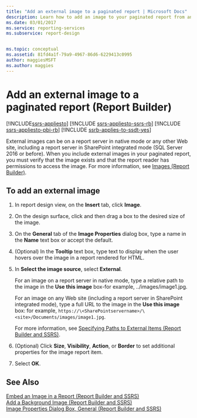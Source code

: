 ```yaml
---
title: "Add an external image to a paginated report | Microsoft Docs"
description: Learn how to add an image to your paginated report from an external source with appropriate verification and permissions in Report Builder. 
ms.date: 03/01/2017
ms.service: reporting-services
ms.subservice: report-design


ms.topic: conceptual
ms.assetid: 81fd4a1f-79a9-4967-86d6-6229413c0995
author: maggiesMSFT
ms.author: maggies
---
```

# Add an external image to a paginated report (Report Builder)

[!INCLUDE[ssrs-appliesto](../../includes/ssrs-appliesto.md)] [!INCLUDE [ssrs-appliesto-ssrs-rb](../../includes/ssrs-appliesto-ssrs-rb.md)] [!INCLUDE [ssrs-appliesto-pbi-rb](../../includes/ssrs-appliesto-pbi-rb.md)] [!INCLUDE [ssrb-applies-to-ssdt-yes](../../includes/ssrb-applies-to-ssdt-yes.md)]

External images can be on a report server in native mode or any other Web site, including a report server in SharePoint integrated mode (SQL Server 2016 or before). When you include external images in your paginated report, you must verify that the image exists and that the report reader has permissions to access the image. For more information, see [Images &#40;Report Builder&#41;](../../reporting-services/report-design/images-report-builder-and-ssrs.md).  
 
## To add an external image  
  
1.  In report design view, on the **Insert** tab, click **Image**.  
  
2.  On the design surface, click and then drag a box to the desired size of the image.  
  
3.  On the **General** tab of the **Image Properties** dialog box, type a name in the **Name** text box or accept the default.  
  
4.  (Optional) In the **Tooltip** text box, type text to display when the user hovers over the image in a report rendered for HTML.  
  
5.  In **Select the image source**, select **External**.  
  
    For an image on a report server in native mode, type a relative path to the image in the **Use this image** box-for example, ../images/image1.jpg.  
  
    For an image on any Web site (including a report server in SharePoint integrated mode), type a full URL to the image in the **Use this image** box: for example, `https://\<SharePointservername>/\<site>/Documents/images/image1.jpg`.  
  
    For more information, see [Specifying Paths to External Items &#40;Report Builder and SSRS&#41;](../../reporting-services/report-design/specifying-paths-to-external-items-report-builder-and-ssrs.md).  
  
6.  (Optional) Click **Size**, **Visibility**, **Action**, or **Border** to set additional properties for the image report item.  
  
7.  Select **OK**.
  
## See Also  
 [Embed an Image in a Report &#40;Report Builder and SSRS&#41;](../../reporting-services/report-design/embed-an-image-in-a-report-report-builder-and-ssrs.md)   
 [Add a Background Image &#40;Report Builder and SSRS&#41;](../../reporting-services/report-design/add-a-background-image-report-builder-and-ssrs.md)   
 [Image Properties Dialog Box, General &#40;Report Builder and SSRS&#41;](./images-report-builder-and-ssrs.md)  
  
